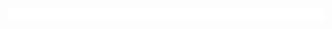 <div align="center">
	<br>
	<a href="https://raw.githubusercontent.com/defvol/defvol/master/header.svg">
		<img src="header.svg" width="800" height="20">
	</a>
	<br>
</div>
